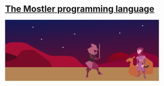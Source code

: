 # [The Mostler programming language](https://mostler.github.io/)

![Mostler](https://github.com/mostler/.github/blob/master/profile/assets/img/background.png)
